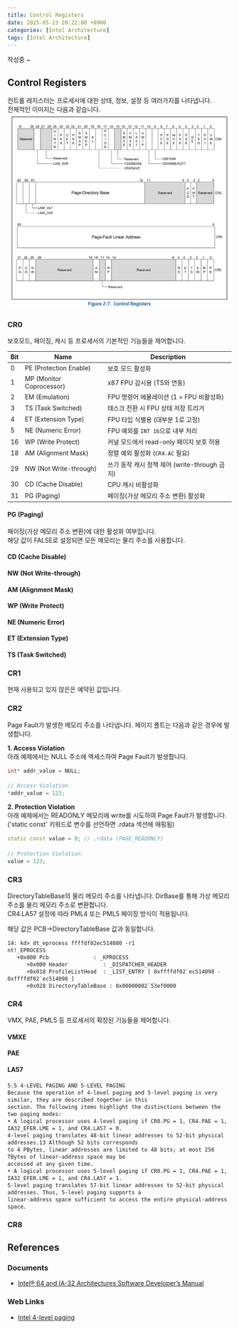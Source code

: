 ```yaml
---
title: Control Registers
date: 2025-05-23 20:22:00 +0900
categories: [Intel Architecture]
tags: [Intel Architecture]
---
```


작성중 ~

## Control Registers
컨트롤 레지스터는 프로세서에 대한 상태, 정보, 설정 등 여러가지를 나타냅니다.  
전체적인 이미지는 다음과 같습니다.  
![](/assets/posts/2025-05-22-ControlRegister/1.png)

### CR0
보호모드, 페이징, 캐시 등 프로세서의 기본적인 기능들을 제어합니다.  

| Bit   | Name         | Description |
|-------|--------------|-------------|
| 0     | PE (Protection Enable) | 보호 모드 활성화 |
| 1     | MP (Monitor Coprocessor) | x87 FPU 감시용 (TS와 연동) |
| 2     | EM (Emulation) | FPU 명령어 에뮬레이션 (1 = FPU 비활성화) |
| 3     | TS (Task Switched) | 태스크 전환 시 FPU 상태 저장 트리거 |
| 4     | ET (Extension Type) | FPU 타입 식별용 (대부분 1로 고정) |
| 5     | NE (Numeric Error) | FPU 예외를 `INT 16`으로 내부 처리 |
| 16    | WP (Write Protect) | 커널 모드에서 read-only 페이지 보호 허용 |
| 18    | AM (Alignment Mask) | 정렬 예외 활성화 (`CR4.AC` 필요) |
| 29    | NW (Not Write-through) | 쓰기 동작 캐시 정책 제어 (write-through 금지) |
| 30    | CD (Cache Disable) | CPU 캐시 비활성화 |
| 31    | PG (Paging) | 페이징(가상 메모리 주소 변환) 활성화 |

#### PG (Paging)
페이징(가상 메모리 주소 변환)에 대한 활성화 여부입니다.  
해당 값이 FALSE로 설정되면 모든 메모리는 물리 주소를 사용합니다.  

#### CD (Cache Disable)
#### NW (Not Write-through)
#### AM (Alignment Mask)
#### WP (Write Protect)
#### NE (Numeric Error)
#### ET (Extension Type)
#### TS (Task Switched)

### CR1
현재 사용되고 있지 않은은 예약된 값입니다.

### CR2
Page Fault가 발생한 메모리 주소를 나타냅니다. 페이지 폴트는 다음과 같은 경우에 발생합니다.  

**1. Access Violation**  
아래 예제에서는 NULL 주소에 엑세스하여 Page Fault가 발생합니다.  
```cpp
int* addr_value = NULL;

// Access Violation.
*addr_value = 123;
```

**2. Protection Violation**  
아래 예제에서는 READONLY 메모리에 write를 시도하여 Page Fault가 발생합니다.  
('static const' 키워드로 변수를 선언하면 .rdata 섹션에 매핑됨)  
```cpp
static const value = 0; // .rdata (PAGE_READONLY)

// Protection Violation.
value = 123;
```

### CR3
DirectoryTableBase의 물리 메모리 주소를 나타냅니다. DirBase를 통해 가상 메모리 주소를 물리 메모리 주소로 변환합니다.  
CR4.LA57 설정에 따라 PML4 또는 PML5 페이징 방식이 적용됩니다.  

해당 값은 PCB->DirectoryTableBase 값과 동일합니다.  
```
14: kd> dt_eprocess ffffdf02ec514080 -r1
nt!_EPROCESS
   +0x000 Pcb              : _KPROCESS
      +0x000 Header           : _DISPATCHER_HEADER
      +0x018 ProfileListHead  : _LIST_ENTRY [ 0xffffdf02`ec514098 - 0xffffdf02`ec514098 ]
      +0x028 DirectoryTableBase : 0x00000002`53ef0000
```

### CR4
VMX, PAE, PML5 등 프로세서의 확장된 기능들을 제어합니다.  
#### VMXE
#### PAE
#### LA57

```
5.5 4-LEVEL PAGING AND 5-LEVEL PAGING
Because the operation of 4-level paging and 5-level paging is very similar, they are described together in this
section. The following items highlight the distinctions between the two paging modes:
• A logical processor uses 4-level paging if CR0.PG = 1, CR4.PAE = 1, IA32_EFER.LME = 1, and CR4.LA57 = 0.
4-level paging translates 48-bit linear addresses to 52-bit physical addresses.13 Although 52 bits corresponds
to 4 PBytes, linear addresses are limited to 48 bits; at most 256 TBytes of linear-address space may be
accessed at any given time.
• A logical processor uses 5-level paging if CR0.PG = 1, CR4.PAE = 1, IA32_EFER.LME = 1, and CR4.LA57 = 1.
5-level paging translates 57-bit linear addresses to 52-bit physical addresses. Thus, 5-level paging supports a
linear-address space sufficient to access the entire physical-address space.
```

### CR8

## References
### Documents
- [Intel® 64 and IA-32 Architectures Software Developer’s Manual](https://www.intel.com/content/www/us/en/developer/articles/technical/intel-sdm.html)

### Web Links
- [Intel 4-level paging](https://wlsgjd.github.io/posts/pml4)